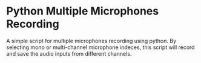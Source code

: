 # Python Multiple Microphones Recording
A simple script for multiple microphones recording using python.
By selecting mono or multi-channel microphone indeces, this script will record and save the audio inputs from different channels.  

